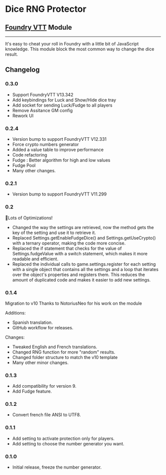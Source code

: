 # Dice RNG Protector
## [Foundry VTT](https://foundryvtt.com) Module
---
It's easy to cheat your roll in Foundry with a little bit of JavaScript knowledge. This module block the most common way to change the dice result.

## Changelog
### 0.3.0
* Support FoundryVTT V13.342
* Add keybindings for Luck and Show/Hide dice tray
* Add socket for sending Luck/Fudge to all players
* Remove Assitance GM config
* Rework UI

### 0.2.4
* Version bump to support FoundryVTT V12.331
* Force crypto numbers generator
* Added a value table to improve performance
* Code refactoring
* Fudge : Better algorithm for high and low values
* Fudge Pool
* Many other changes.

### 0.2.1
* Version bump to support FoundryVTT V11.299

### 0.2
🚀Lots of Optimizations!

* Changed the way the settings are retrieved, now the method gets the key of the setting and use it to retrieve it.
* Replaced Settings.getEnableFudgeDice() and Settings.getUseCrypto() with a ternary operator, making the code more concise.
* Replaced the if statement that checks for the value of Settings.fudgeValue with a switch statement, which makes it more readable and efficient.
* Replaced the individual calls to game.settings.register for each setting with a single object that contains all the settings and a loop that iterates over the object's properties and registers them. This reduces the amount of duplicated code and makes it easier to add new settings.

### 0.1.4
Migration to v10
Thanks to NotoriusNeo for his work on the module

Additions:
* Spanish translation.
* GitHub workflow for releases.

Changes:
* Tweaked English and French translations.
* Changed RNG function for more "random" results.
* Changed folder structure to match the v10 template
* Many other minor changes.

### 0.1.3
* Add compatibility for version 9.
* Add Fudge feature.

### 0.1.2
* Convert french file ANSI to UTF8.

### 0.1.1
* Add setting to activate protection only for players.
* Add setting to choose the number generator you want.

### 0.1.0
* Initial release, freeze the number generator.

